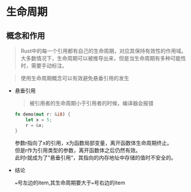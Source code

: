 # 生命周期

## 概念和作用

> Rust中的每一个引用都有自己的生命周期，对应其保持有效性的作用域。
> 大多数情况下，生命周期可以被推导出来，但是当生命周期有多种可能性时，需要手动标注。

> 使用生命周期概念可以有效避免悬垂引用的发生

- 悬垂引用
  
  > 被引用者的生命周期小于引用者的时候，编译器会报错
  
  ```rust
  fn demo(mut r: &i8) {
      let x = 5;
      r = &x;
  }
  ```
  
    参数r指向了x的引用，x为函数局部变量，离开函数体生命周期终止。\
    但是r作为引用类型的参数，离开函数体之后仍然有效。\
    此时r就成为了”悬垂引用“，其指向的内存地址中存储的值时不安全的。

- 结论
  
   `=`号左边的item,其生命周期要大于`=`号右边的item
